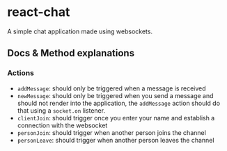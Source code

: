 # react-chat

A simple chat application made using websockets.

## Docs & Method explanations

### Actions
- `addMessage`: should only be triggered when a message is received
- `newMessage`: should only be triggered when you send a message and should not render into the application, the `addMessage` action should do that using a `socket.on` listener.
- `clientJoin`: should trigger once you enter your name and establish a connection with the websocket
- `personJoin`: should trigger when another person joins the channel
- `personLeave`: should trigger when another person leaves the channel
